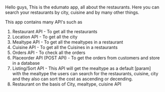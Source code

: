 Hello guys, This is the edumato app, all about the restaurants. Here you can search your restaurants by city, cuisine and by many other things.

This app contains many API's such as
1) Restaurant API - To get all the restaurants
2) Location API - To get all the city
3) Mealtype API - To get all the mealtypes in a restaurant
4) Cuisine API - To get all the Cuisines in a restaurants
5) Orders API - To check all the orders
6) Placeorder API (POST API) - To get the orders from customers and store in a database
7) Listing/Sort API - This API will get the mealtype as a default [param] with the mealtype the users can search for the restaurants, cuisine, city and they also can sort the cost as ascending or decending.
8) Restaurant on the basis of City, mealtype, cuisine API 